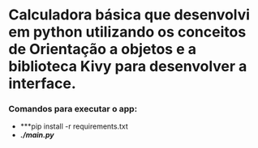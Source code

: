 #  Calculadora básica que desenvolvi em python utilizando os conceitos de Orientação a objetos e a biblioteca Kivy para desenvolver a interface.

### Comandos para executar o app: 
- ***pip install -r requirements.txt
- ***./main.py***
